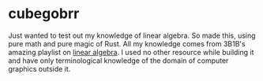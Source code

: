 # cubegobrr
Just wanted to test out my knowledge of linear algebra. So made this, using pure math and pure magic of Rust. All my knowledge comes from 3B1B's amazing playlist on [linear algebra](https://youtube.com/playlist?list=PLZHQObOWTQDPD3MizzM2xVFitgF8hE_ab&si=I-cRWnJgXXZ8c-Qb). I used no other resource while building it and have only terminological knowledge of the domain of computer graphics outside it. 